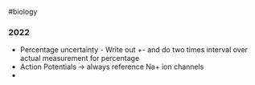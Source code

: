 #biology
### **2022**
- Percentage uncertainty - Write out  +- and do two times interval over actual measurement for percentage
- Action Potentials → always reference Na+ ion channels
- 